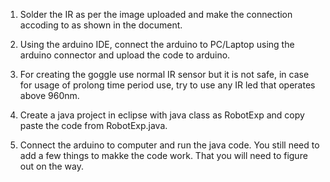 1)  Solder the IR as per the image uploaded and make the connection accoding to as shown in the document.

2) Using the arduino IDE, connect the arduino to PC/Laptop using the arduino connector and upload the code to arduino.

3) For creating the goggle use normal IR sensor but it is not safe, in case for usage of prolong time period use, try to use any IR led that operates above 960nm.

4) Create a java project in eclipse with java class as RobotExp and copy paste the code from RobotExp.java.

5) Connect the arduino to computer and run the java code. You still need to add a few things to makke the code work. That you will need to figure out on the way. 
